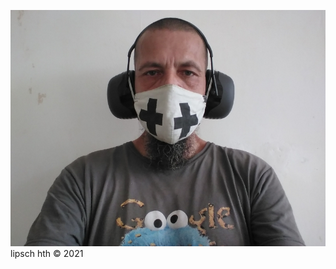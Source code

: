 ![](https://github.com/nondejus/google-patent/blob/main/google%20tshirt/ArtBoard%20Image%20(72).jpg) 
lipsch hth © 2021
